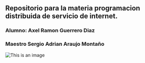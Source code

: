 ## Repositorio para la materia programacion distribuida de servicio de internet.
### Alumno: Axel Ramon Guerrero Diaz
### Maestro Sergio Adrian Araujo Montaño
![This is an image](https://portal.ucol.mx/content/micrositios/188/image/Escudo2021/Dos_lineas/UdeC_2L_392.png)